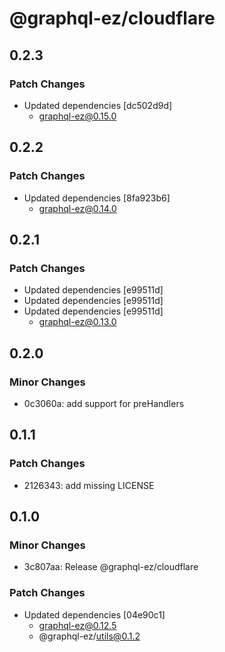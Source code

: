 # @graphql-ez/cloudflare

## 0.2.3

### Patch Changes

- Updated dependencies [dc502d9d]
  - graphql-ez@0.15.0

## 0.2.2

### Patch Changes

- Updated dependencies [8fa923b6]
  - graphql-ez@0.14.0

## 0.2.1

### Patch Changes

- Updated dependencies [e99511d]
- Updated dependencies [e99511d]
- Updated dependencies [e99511d]
  - graphql-ez@0.13.0

## 0.2.0

### Minor Changes

- 0c3060a: add support for preHandlers

## 0.1.1

### Patch Changes

- 2126343: add missing LICENSE

## 0.1.0

### Minor Changes

- 3c807aa: Release @graphql-ez/cloudflare

### Patch Changes

- Updated dependencies [04e90c1]
  - graphql-ez@0.12.5
  - @graphql-ez/utils@0.1.2
